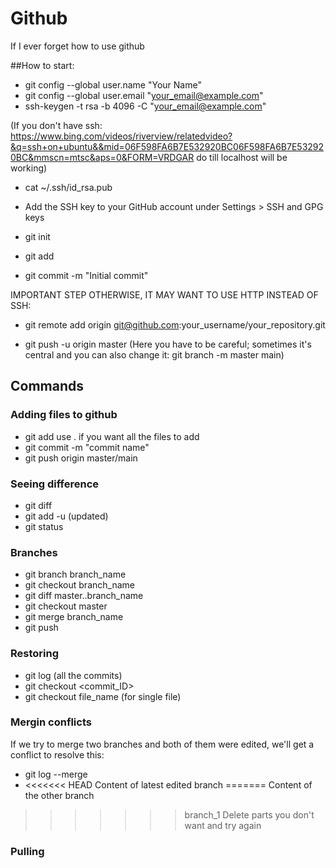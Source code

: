 # Github
If I ever forget how to use github

##How to start:
- git config --global user.name "Your Name"
- git config --global user.email "your_email@example.com"
- ssh-keygen -t rsa -b 4096 -C "your_email@example.com"

(If you don't have ssh: https://www.bing.com/videos/riverview/relatedvideo?&q=ssh+on+ubuntu&&mid=06F598FA6B7E532920BC06F598FA6B7E532920BC&mmscn=mtsc&aps=0&FORM=VRDGAR
do till localhost will be working)
- cat ~/.ssh/id_rsa.pub
  
- Add the SSH key to your GitHub account under Settings > SSH and GPG keys

- git init
- git add
- git commit -m "Initial commit"

IMPORTANT STEP OTHERWISE, IT MAY WANT TO USE HTTP INSTEAD OF SSH:
- git remote add origin git@github.com:your_username/your_repository.git

- git push -u origin master
(Here you have to be careful; sometimes it's central and you can also change it: git branch -m master main)

## Commands
### Adding files to github
- git add
use . if you want all the files to add
- git commit -m "commit name"
- git push origin master/main

### Seeing difference
- git diff
- git add -u (updated)
- git status

### Branches
- git branch branch_name
- git checkout branch_name
- git diff master..branch_name
- git checkout master
- git merge branch_name
- git push

### Restoring
- git log (all the commits)
- git checkout <commit_ID>
- git checkout <commit ID> file_name (for single file)

### Mergin conflicts
If we try to merge two branches and both of them were edited, we'll get a conflict to resolve this:
- git log --merge
- <<<<<<< HEAD
Content of latest edited branch
=======
Content of the other branch
>>>>>>> branch_1
Delete parts you don't want and try again

### Pulling
